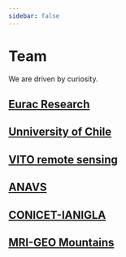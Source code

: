 ```yaml
---
sidebar: false
---
```


# Team

We are driven by curiosity.

## [Eurac Research][EURAC]

## [Unniversity of Chile][UCHILE]

## [VITO remote sensing][VITO]

## [ANAVS][ANAVS]

## [CONICET-IANIGLA][IANIGLA]

## [MRI-GEO Mountains][MRI]

[EURAC]: https://www.eurac.edu/en
[UCHILE]: https://ingenieria.uchile.cl/
[VITO]: https://remotesensing.vito.be/
[ANAVS]: https://anavs.com/
[IANIGLA]: https://ianigla.conicet.gov.ar/
[MRI]: https://mountainresearchinitiative.org/
